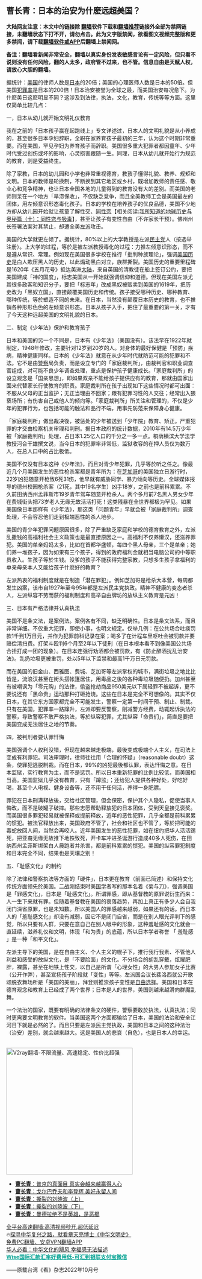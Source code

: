  <!-- 面包屑导航 --> <h2>曹长青：日本的治安为什麽远超美国？</h2> <p class="notice"><b>大陆网友注意：本文中的链接除 <a href="https://github.com/bannedbook/fanqiang" >翻墙</a>软件下载和<a href="https://github.com/killgcd/justmysocks/blob/master/README.md">翻墙推荐</a>链接外全部为禁网链接，未翻墙状态下打不开，请勿点击。此为文字版禁闻，欲看图文视频完整版和更多禁闻，请下载<a href="https://github.com/bannedbook/fanqiang">翻墙软件或APP</a>后翻墙上禁闻网。</p><p>备注：翻墙看新闻非常安全，翻墙以真实身份发表敏感言论有一定风险，但只看不说则没有任何风险，翻的人太多，政府管不过来，也不管。信息自由是天赋人权，请放心大胆的翻墙。</b></p>  <div class="entry"> <p></p> <p>据统计：<a href="https://www.bannedbook.org/bnews/tag/%e7%be%8e%e5%9b%bd/" class="st_tag internal_tag" rel="tag" title="标签 美国 下的日志">美国</a>的律师人数是<a href="https://www.bannedbook.org/bnews/tag/%e6%97%a5%e6%9c%ac/" class="st_tag internal_tag" rel="tag" title="标签 日本 下的日志">日本</a>的20倍；美国的心理医师人数是日本的50倍。但美国<a href="https://www.bannedbook.org/bnews/tag/%e7%8a%af%e7%bd%aa%e7%8e%87/" class="st_tag internal_tag" rel="tag" title="标签 犯罪率 下的日志">犯罪率</a>是日本的200倍！日本治安被誉为全球之最，而美国治安每况愈下。为什麽美日这麽明显不同？这涉及到法律，执法，文化，教育，传统等等方面。这里仅简单比较几点：</p> <p>一，日本从幼儿就开始文明礼仪教育</p> <p>我在之前的「日本孩子赢在起跑线上」专文详述过，日本人的文明礼貌是从小养成的，甚至很多日本孕妇辞职，全职在家养育孩子最初的三年，认为这个时期非常重要。而在美国，罕见孕妇为养育孩子而辞职。美国很多重大犯罪者都因童年、少年时代受过创伤或坏的影响，心灵损害跟随一生。同理，日本从幼儿就开始行为规范的教育，则是受益终生。</p> <p>除了家教，日本的幼儿园和小学也非常重视德育，教孩子懂得礼貌、教养、规矩和文明。日本的教师是轮换制，不断换到其它地区或乡村，既增加教师的责任感、敬业心和竞争精神，也让日本全国各地的儿童得到的教育没有大的差别。而美国的老师则呆在一个地方「旱涝保收」，不仅缺乏竞争，而且全美教师工会是美国最左的团体，用左倾意识形态毒化孩子。日本的学校在培养孩子的优良品德，美国不少地方却从幼儿园开始就让孩童了解性交、<span class='wp_keywordlink'><a href="https://www.bannedbook.org/forum57/topic6302.html" title="我所知道的地球历史与奥秘篇（十）：同性恋与吸毒" target="_blank">同性恋</a></span>【相关阅读:<a href='https://www.bannedbook.org/forum57/topic6302.html' target='_blank'>我所知道的地球历史与奥秘篇（十）：同性恋与吸毒</a>】，甚至让孩子有变性自由（不许家长干预）。佛州州长签署法案对其禁止，却遭全美<a href="https://www.bannedbook.org/bnews/tag/%e5%b7%a6%e6%b4%be/" class="st_tag internal_tag" rel="tag" title="标签 左派 下的日志">左派</a>攻击。</p> <p>美国的大学就更左倾了。据统计，80%以上的大学教授是左派<a href="https://www.bannedbook.org/bnews/tag/%e6%b0%91%e4%b8%bb%e5%85%9a/" class="st_tag internal_tag" rel="tag" title="标签 民主党 下的日志">民主党</a>人（按选举注册）。上大学的过程，等於是被左派教授毒化的过程：力推左倾意识形态，而不是遵从常识、常理。例如现在美国很多学校在推行「批判种族理论」，强调<a href="https://www.bannedbook.org/bnews/tag/%E7%BE%8E%E5%9B%BD%E5%8E%86%E5%8F%B2/" class="st_tag internal_tag" rel="tag" title="标签 美国历史 下的日志">美国历史</a>是白人欺压黑人的历史，以此煽动黑白对立，族群撕裂。美国历史的重要里程碑是1620年《五月花号》抵达美洲<span class='wp_keywordlink_affiliate'><a href="https://www.bannedbook.org/" title="大陆" target="_blank">大陆</a></span>，来自英国的清教徒在船上签订公约，要把美国建成「神的国度」，标志美国从一开始就强调信仰和道德。但现在美国左派尤其很多政客和知识分子，要把「标志年」改成黑奴被贩卖到美国的1619年，把历史改为「黑奴立国」，直接颠覆美国历史和传统。孩子接受哪种历史、哪种教育、哪种传统，等於塑造不同的未来。在日本，当然没有颠覆日本历史的教育，也不推销各种形形色色的左倾意识形态。日本从孩子入手，把住了最重要的第一关，才有了今天这种远超美国的文明礼貌的日本。</p>  <p>二、制定《少年法》保护和教育孩子</p> <p>日本和美国的另一个不同是，日本有《少年法》（美国没有）。该法早在1922年就制定，1948年修改，主要针对12岁到20岁的人。对身体的最好保健是「预防」疾病，精神健康同样。日本的《少年法》就意在从少年时代就防范可能的犯罪和不法。它不是由<a href="https://www.bannedbook.org/bnews/tag/%e8%ad%a6%e5%af%9f/" class="st_tag internal_tag" rel="tag" title="标签 警察 下的日志">警察</a>局负责，而是设立专门的「家庭裁判所」，由裁判官和职业调查官组成，对可能不良少年调查处理，重点是保护孩子健康成长。「家庭裁判所」的设立观念是「国亲思想」，即如果双亲不能给孩子提供应有的教育，那就由国家出面来代替家长行使教育的职责。家庭裁判所在孩子出现如下这些情况时都可出面：不服从父母的正当监护；无正当理由不回家；跟有犯罪习性的人交往；经常出入猥亵场所；有伤害自己或他人的倾向等。「家庭裁判所」所关注和管理的，不仅是少年的犯罪行为，也包括可能的触法和品行不端，用事先防范来保障身心健康。</p> <p>「家庭裁判所」做出裁决後，被惩处的少年被送到「少年院」教育、矫正。严重犯罪的才交由检察机关审理和判刑。据日本政府的统计数据，2010年有14.5万少年被「家庭裁判所」处理，占日本1.25亿人口的千分之一多一点。桐荫横滨大学法学教授河合干雄撰文说，当今日本的犯罪率非常低，监狱收容的在押人员仅为数万人，在总人口中的占比极低。</p> <p>美国不仅没有日本这种《少年法》，而且对青少年犯罪，几乎等於听之任之。像最近几个月美国发生的恶性枪杀案都是青年所为：在<a href="https://www.bannedbook.org/bnews/tag/%e8%8a%9d%e5%8a%a0%e5%93%a5/" class="st_tag internal_tag" rel="tag" title="标签 芝加哥 下的日志">芝加哥</a>的美国独立日游行时，22岁凶犯随意开枪致6死31伤，他早就有威胁同学、暴力倾向等历史。全球媒体报导的德州校园枪杀案（21死，其中19名学生）凶手18岁，之前也是前科累累。不久前田纳西州孟菲斯市19岁青年驾车随意开枪杀人。两个多月前7名黑人男女少年在费城街头把73岁老人无缘无故活活打死！这类残暴在全世界都极为罕见。如果美国像日本那样有《少年法》，那这类「问题青年」早就会被「家庭裁判所」调查处理，不会容忍他们走到极端恶性的杀人地步。</p> <p>美国的青少年犯罪问题原因很多，除了严重缺乏家庭和学校的德育教育之外，左派乱撒钱的高福利社会主义政策也是最直接原因之一。高福利不仅养懒汉，还滋养罪犯。美国的单亲妈妈太多，比如在首都华盛顿，每四个黑人母亲，三个是单亲；她们养一堆孩子，因为如果有三个孩子，得到的政府福利金就相当电脑公司的中等职员收入。生孩子等於生钱。没爹的孩子不能获得完整家教，只想多生孩子拿福利的单亲母亲本人又能给孩子什麽好的教育？</p> <p>左派热衷的福利制度就是在制造「潜在罪犯」。例如芝加哥是枪杀大本营，每周都发生凶案，该市自1927年至今95年都是左派民主党执政。精神不健康的变态者杀人，左派纵容不劳而获的福利制度和高举自由牌坊的放纵主义教育是元凶！</p>  <p>三、日本有严格法律并认真执法</p> <p>美国不是条文法，是案例法。案例各有不同，缺乏明确性。日本是条文法系，而且非常详细。不仅重大犯罪，即使小事，也明文规定。仅举几例：在公共场合吐痰罚款1千到1万日元，并作为犯罪前科记录在案；喝多了在计程车里呕吐会被罚款并要赔偿清扫费。打架斗殴判6个月至2年以下徒刑（在日本根本看不到像美国公共场合扭打成一团的现象）。在日本连强行劝酒都会被罚款，有《防止醉酒扰乱治安法》。乱扔垃圾更被重罚，处以5年以下监禁和最高1千万日元罚款。</p> <p>而在美国的旧金山、西雅图、费城、芝加哥等左派掌权的城市，满街垃圾之地比比皆是，流浪汉甚至在街头搭帐篷居住，用毒品之後的各种毒垃圾随便扔。加州甚至有被嘲讽为「零元购」的法律，偷盗抢劫商品950美元以下属轻罪不被起诉，更不要说还有「黑命贵」运动那种打砸抢烧。这些在日本是完全不可想像的。其实不仅日本，在其它东方国家都完全不可能发生，警察一定第一时间干预、制止、制裁。只有在美国，犯罪率一路蹿升，左派却要反警察，削减警方经费，动辄起诉执法的警察，导致警察不敢严格执法，等於纵容犯罪，尤其纵容「命贵们」，简直是要把美国变成无法居住之地的节奏。</p> <p>四，被判刑者要认罪忏悔</p> <p>美国强调个人权利没错，但现在越来越走极端，最後变成极端个人主义，在司法上变成有利罪犯。司法审理时，律师往往用「合理的怀疑」（reasonable doubt）这条，使罪犯逃脱制裁。而在日本，99%的凶犯最後都认罪，表达忏悔之意。在日本监狱，实行教育为主，而不是惩罚。所以日本重新犯罪的比例比较低，而美国相当高。美国监狱几乎没有教育，只有「蹲监」；还给犯人提供各种好处，好吃好喝，甚至个人电视、健身设备等，还不用干任何活，养得一身肥膘。</p> <p>罪犯在日本刑满释放後，交给社区管理，但会保密，保护其个人隐私，促使当事人悔改，而不是破罐子破摔。那些志愿帮助释放犯的日本团体，受到天皇接见褒奖。而美国很多罪犯轻易就被保释或提前释放，近年的恶性犯罪，几乎全都是前科累累的惯犯。被法官释放出来，美国政府不管了，社会和社区也不管了，等於把可能的毒蛇放回人间，当然会再咬人。近年美国发生的恶性犯罪，如在纽约把华人活活踢死，把亚裔无缘无故推下地铁致死，开卡车冲进圣诞游行造成40多人死伤，在田纳西州孟菲斯绑架白人晨跑者并杀害，都是前科累累的惯犯。美国的纵容罪犯制度和日本完全不同，结果也是天壤之别！</p>  <p>五、「耻感文化」的制约</p> <p>除了法律和警察执法等方面的「硬件」，日本更在教育（前面已简述）和保持文化传统方面领先於美国。二战刚结束时美<span class='wp_keywordlink'><a href="https://www.bannedbook.org/forum24/" title="国学传统文化禁书" target="_blank">国学</a></span>者写的那本名着《菊与刀》，强调美国是「罪感文化」，日本是「耻感文化」。所谓罪感，即从基督教的原罪说衍生而来：人一生下来就有罪。但随着基督教在美国的衰落趋势，再加上真正有多少人会自我闭门深省原罪，也是未知数。所以美国人的罪感越来越弱，如果还有的话。而日本人的「羞耻感文化」却没有减弱，因它不是闭门自省，而是在别人眼光评判下的感觉，所以只要有人群，只要在意自己在别人眼中的形象，这种羞耻感的文化就会一直延续，滋养礼仪和文明，体现「和为贵」的底蕴，所以日本学者称誉 「 羞耻感 」是一种「和平文化」。</p> <p>左派主导下的美国，是在自由主义、个人主义的幌子下，推行我行我素、不管他人利益和感受的放纵文化，是「不要脸面」的文化。不分场合的胡乱穿戴，炫耀肥胖，裸露，甚至在地铁上性交，以自己是所谓「心理女性」的大男人参加女子比赛（公开作弊），甚至宣扬孩子阶段就「变性」等等。左派国会议长裴洛西就公开歌颂脱衣舞场所是「美国的美丽」，拜登则推崇孩子变性是<span class='wp_keywordlink'><a href="https://www.bannedbook.org/forum2/topic1017.html" title="弗里德曼《自由选择》" target="_blank">自由选择</a></span>。美国和日本在德育观念和教育上已经成了两个世界；日本是人的世界，美国则越来越滑向群魔乱舞。</p> <p>一个法治的国家，既要有明确的法律条文的硬件，警察要敢於执法，认真执法；同时更需要文明教育的软件。当美国这两个方面都输给了日本，美国的法治和安全江河日下就是必然的了。而且只要是左派民主党执政，美国和日本之间的这种法治（治安）差别，就会越来越大。这是美国人的悲哀（自危），也是日本人的幸运。</p> <p><br/><a href="https://github.com/bannedbook/fanqiang/wiki/V2ray%E6%9C%BA%E5%9C%BA"><img src="https://raw.githubusercontent.com/bannedbook/fanqiang/master/v2ss/images/v2free.jpg" width="336" alt="V2ray翻墙-不限流量、高速稳定、性价比超强"></a><br/></p> <div id="taboola-mid-1"></div>  <ul class='op-related-articles' title='相关阅读'> <li><a href='https://www.bannedbook.org/bnews/taiwannews/20221005/1793396.html' target='_blank'><b>曹长青</b>：普京的真面目 真实会越来越赢得人心</a></li> <li><a href='https://www.bannedbook.org/bnews/taiwannews/20220831/1778602.html' target='_blank'><b>曹长青</b>：戈尔巴乔夫和李登辉 美好永留人间</a></li> <li><a href='https://www.bannedbook.org/bnews/taiwannews/20220730/1765079.html' target='_blank'><b>曹长青</b>：撕裂的刘晓波（上）</a></li> <li><a href='https://www.bannedbook.org/bnews/taiwannews/20220730/1765078.html' target='_blank'><b>曹长青</b>：撕裂的刘晓波（下）</a></li> <li><a href='https://www.bannedbook.org/bnews/comments/20220727/1763613.html' target='_blank'><b>曹长青</b>：曼德拉绝不是英雄，是恶棍</a></li> </ul> <p class="texttj"> <a href="https://github.com/bannedbook/fanqiang/wiki/V2ray%E6%9C%BA%E5%9C%BA" target="_blank">全平台高速翻墙:高清视频秒开,超低延迟</a><br/> 🔥<a href="https://www.bannedbook.org/bnews/comments/20220808/1768773.html" target="_blank">探寻中华复兴之路，就看章天亮博士《中华文明史》</a><br/> <a href="https://github.com/bannedbook/fanqiang/wiki/%E7%A6%81%E9%97%BB%E7%BD%91%E5%AE%89%E5%8D%93%E7%BF%BB%E5%A2%99%E6%96%B0%E9%97%BBAPP" target="_blank">免费PC翻墙、安卓VPN翻墙APP</a><br/> <a href="https://www.bannedbook.org/bnews/comments/20220220/1694796.html" target="_blank">华人必看：中华文化的飓风 幸福感无法描述</a><br/> <b onclick="window.open('https://wise.prf.hn/click/camref:1011lqFCW/creativeref:1011l61212')" style="cursor:pointer;color:#00A191;text-decoration:underline;font-weight: bold;">Wise国际汇款汇率好费用低-可汇到银联支付宝微信</b> </p> <p>——原载台湾《看》杂志2022年10月号</p><a name='sharetosocial'></a> <div style="margin-bottom:5px;padding-bottom:5px;clear:both"> <div id="archive-pix-1" class="banner-ads"> <!-- AuctionX Display platform tag START --> <div id="27602x728x90x621x_ADSLOT1" clicktrack="%%CLICK_URL_ESC%%"></div>  <!-- AuctionX Display platform tag END --> </div> <div id="archive-pix-2" class="banner-ads"> <!-- AuctionX Display platform tag START --> <div id="27556x300x250x621x_ADSLOT1" clicktrack="%%CLICK_URL_ESC%%" style="margin:0 auto;text-align:center"></div>  <!-- AuctionX Display platform tag END --> </div> </div>  <div id="archive-pix-1" class="banner-ads"> <!-- AuctionX Display platform tag START --> <div id="27603x728x90x621x_ADSLOT1" clicktrack="%%CLICK_URL_ESC%%"></div>  <!-- AuctionX Display platform tag END --> </div> </div><!--END ENTRY--> 